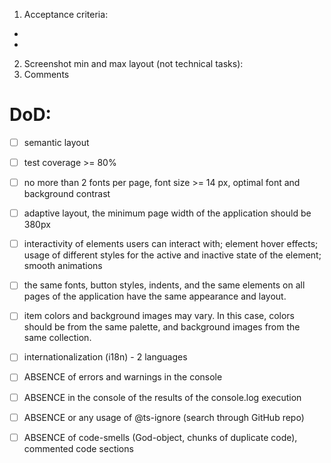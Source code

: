 1. Acceptance criteria:

-
-

2. Screenshot min and max layout (not technical tasks):
3. Comments

# DoD:

- [ ] semantic layout

- [ ] test coverage >= 80%

- [ ] no more than 2 fonts per page, font size >= 14 px, optimal font and background contrast

- [ ] adaptive layout, the minimum page width of the application should be 380px

- [ ] interactivity of elements users can interact with; element hover effects; usage of different styles for the active and inactive state of the element; smooth animations

- [ ] the same fonts, button styles, indents, and the same elements on all pages of the application have the same appearance and layout.

- [ ] item colors and background images may vary. In this case, colors should be from the same palette, and background images from the same collection.

- [ ] internationalization (i18n) - 2 languages

- [ ] ABSENCE of errors and warnings in the console

- [ ] ABSENCE in the console of the results of the console.log execution

- [ ] ABSENCE or any usage of @ts-ignore (search through GitHub repo)

-[ ] ABSENCE of code-smells (God-object, chunks of duplicate code), commented code sections
